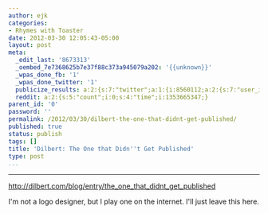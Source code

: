 ```yaml
---
author: ejk
categories:
- Rhymes with Toaster
date: 2012-03-30 12:05:43-05:00
layout: post
meta:
  _edit_last: '8673313'
  _oembed_7e7368625b7e37f88c373a945079a202: '{{unknown}}'
  _wpas_done_fb: '1'
  _wpas_done_twitter: '1'
  publicize_results: a:2:{s:7:"twitter";a:1:{i:8560112;a:2:{s:7:"user_id";s:3:"ejk";s:7:"post_id";s:18:"185759725021962240";}}s:2:"fb";a:1:{i:722852376;a:2:{s:7:"user_id";s:9:"722852376";s:7:"post_id";s:17:"10150623713122377";}}}
  reddit: a:2:{s:5:"count";i:0;s:4:"time";i:1353665347;}
parent_id: '0'
password: ''
permalink: /2012/03/30/dilbert-the-one-that-didnt-get-published/
published: true
status: publish
tags: []
title: 'Dilbert: The One that Didn''t Get Published'
type: post
...
```

---

<http://dilbert.com/blog/entry/the_one_that_didnt_get_published>

I'm not a logo designer, but I play one on the internet. I'll just leave this here.
